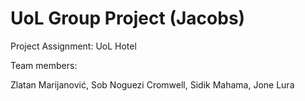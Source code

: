 UoL Group Project (Jacobs)
================

Project Assignment: UoL Hotel

Team members:

Zlatan Marijanović,
Sob Noguezi Cromwell,
Sidik Mahama,
Jone Lura